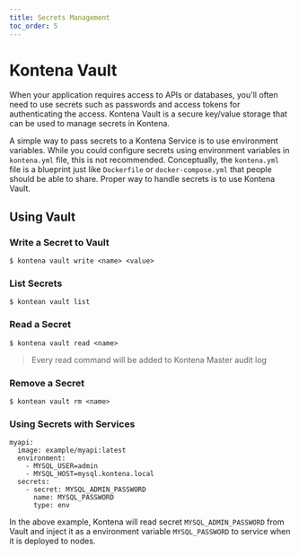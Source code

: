 ```yaml
---
title: Secrets Management
toc_order: 5
---
```


# Kontena Vault

When your application requires access to APIs or databases, you'll often need to use secrets such as passwords and access tokens for authenticating the access. Kontena Vault is a secure key/value storage that can be used to manage secrets in Kontena.

A simple way to pass secrets to a Kontena Service is to use environment variables. While you could configure secrets using environment variables in `kontena.yml` file, this is not recommended. Conceptually, the `kontena.yml` file is a blueprint just like `Dockerfile` or `docker-compose.yml` that people should be able to share. Proper way to handle secrets is to use Kontena Vault.

## Using Vault

### Write a Secret to Vault

```
$ kontena vault write <name> <value>
```

### List Secrets

```
$ kontean vault list
```

### Read a Secret

```
$ kontena vault read <name>
```

> Every read command will be added to Kontena Master audit log

### Remove a Secret

```
$ kontean vault rm <name>
```

### Using Secrets with Services

```
myapi:
  image: example/myapi:latest
  environment:
    - MYSQL_USER=admin
    - MYSQL_HOST=mysql.kontena.local
  secrets:
    - secret: MYSQL_ADMIN_PASSWORD
      name: MYSQL_PASSWORD
      type: env
```

In the above example, Kontena will read secret `MYSQL_ADMIN_PASSWORD` from Vault and inject it as a environment variable `MYSQL_PASSWORD` to service when it is deployed to nodes.
